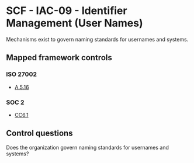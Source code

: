 # SCF - IAC-09 - Identifier Management (User Names)
Mechanisms exist to govern naming standards for usernames and systems.
## Mapped framework controls
### ISO 27002
- [A.5.16](../iso27002/a-5.md#a516)
  
### SOC 2
- [CC6.1](../soc2/cc61.md)
  
## Control questions
Does the organization govern naming standards for usernames and systems?
  